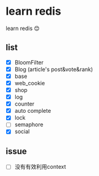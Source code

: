 # learn redis
learn redis :blush:
## list
+ [x] BloomFilter 
+ [x] Blog (article's post&vote&rank)
+ [x] base
+ [x] web_cookie
+ [x] shop
+ [x] log
+ [x] counter
+ [x] auto complete
+ [x] lock
+ [ ] semaphore
+ [x] social

## issue
+ [ ] 没有有效利用context